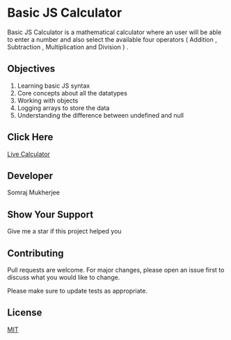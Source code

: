 # Basic JS Calculator

Basic JS Calculator is a mathematical calculator where an user will be able to enter a number and also select the available four operators ( Addition , Subtraction , Multiplication and Division ) .

## Objectives

1. Learning basic JS syntax
2. Core concepts about all the datatypes
3. Working with objects
4. Logging arrays to store the data
5. Understanding the difference between undefined and null

## Click Here

[Live Calculator](https://iamsomraj.github.io/Basic-JS-Calculator/index.html)

## Developer

Somraj Mukherjee

## Show Your Support

Give me a star if this project helped you

## Contributing

Pull requests are welcome. For major changes, please open an issue first to discuss what you would like to change.

Please make sure to update tests as appropriate.

## License
[MIT](https://choosealicense.com/licenses/mit/)